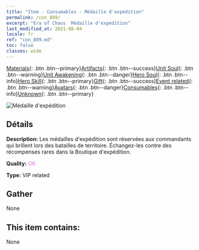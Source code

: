 ```yaml
---
title: "Item - Consumables - Médaille d'expédition"
permalink: /con_889/
excerpt: "Era of Chaos  Médaille d'expédition"
last_modified_at: 2021-08-04
locale: fr
ref: "con_889.md"
toc: false
classes: wide
---
```

 [Materials](/ItemsFR/){: .btn .btn--primary}[Artifacts](/ItemsFR/Artifacts/){: .btn .btn--success}[Unit Soul](/ItemsFR/UnitSoul/){: .btn .btn--warning}[Unit Awakening](/ItemsFR/UnitAwakening/){: .btn .btn--danger}[Hero Soul](/ItemsFR/HeroSoul/){: .btn .btn--info}[Hero Skill](/ItemsFR/HeroSkill/){: .btn .btn--primary}[Gift](/ItemsFR/Gift/){: .btn .btn--success}[Event related](/ItemsFR/Events/){: .btn .btn--warning}[Avatars](/ItemsFR/Avatars/){: .btn .btn--danger}[Consumables](/ItemsFR/Consumables/){: .btn .btn--info}[Unknown](/ItemsFR/Unknown/){: .btn .btn--primary}

 ![Médaille d'expédition](/images/t/i_39980.png)

## Détails
 **Description:** Les médailles d'expédition sont réservées aux commandants qui brillent lors des batailles de territoire. Échangez-les contre des récompenses rares dans la Boutique d'expédition.

 **Quality:** <span style="color: #DA70D6">OK</span>

 **Type:** VIP related

## Gather

  None

## This item contains:

  None

